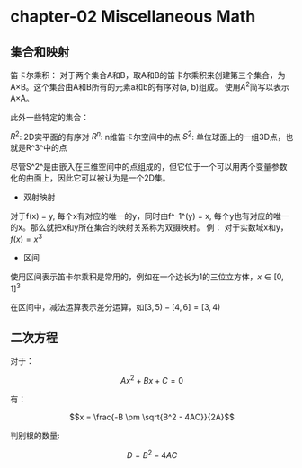 # chapter-02 Miscellaneous Math

## 集合和映射

笛卡尔乘积： 对于两个集合A和B，取A和B的笛卡尔乘积来创建第三个集合，为A×B。这个集合由A和B所有的元素a和b的有序对(a, b)组成。
使用$A^2$简写以表示A×A。

此外一些特定的集合：

$R^2$: 2D实平面的有序对
$R^n$: n维笛卡尔空间中的点
$S^2$: 单位球面上的一组3D点，也就是R^3^中的点

尽管S^2^是由嵌入在三维空间中的点组成的，但它位于一个可以用两个变量参数化的曲面上，因此它可以被认为是一个2D集。

* 双射映射

对于f(x) = y, 每个x有对应的唯一的y，同时由f^-1^(y) = x, 每个y也有对应的唯一的x。那么就把x和y所在集合的映射关系称为双摄映射。
例： 对于实数域x和y，$f(x) = x^3$

* 区间

使用区间表示笛卡尔乘积是常用的，例如在一个边长为1的三位立方体，$x∈[0,1]^3$

在区间中，减法运算表示差分运算，如$[3, 5)-[4, 6] = [3, 4)$

## 二次方程

对于：

$$Ax^2 + Bx + C = 0$$

有：

$$x = \frac{-B \pm \sqrt{B^2 - 4AC}}{2A}$$

判别根的数量:

$$D = B^2 - 4AC$$


